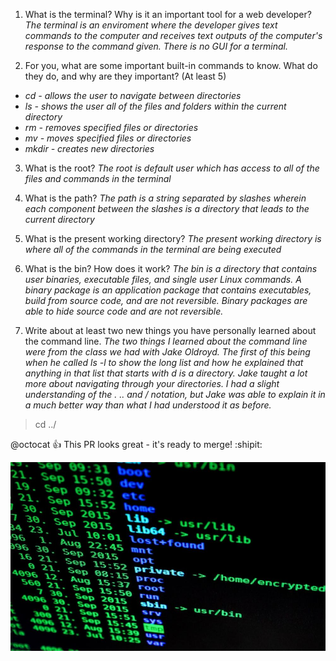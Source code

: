 1. What is the terminal? Why is it an important tool for a web developer?
*The terminal is an enviroment where the developer gives text commands to the computer and receives text outputs of the computer's response to the command given. There is no GUI for a terminal.*

2. For you, what are some important built-in commands to know. What do they do, and why are they important? (At least 5)
- *cd - allows the user to navigate between directories*
- *ls - shows the user all of the files and folders within the current directory*
- *rm - removes specified files or directories*
- *mv - moves specified files or directories*
- *mkdir - creates new directories*

3. What is the root?
*The root is default user which has access to all of the files and commands in the terminal*

4. What is the path?
*The path is a string separated by slashes wherein each component between the slashes is a directory that leads to the current directory*

5. What is the present working directory?
*The present working directory is where all of the commands in the terminal are being executed*

6. What is the bin? How does it work?
*The bin is a directory that contains user binaries, executable files, and single user Linux commands. A binary package is an application package that contains executables, build from source code, and are not reversible. Binary packages are able to hide source code and are not reversible.*

7. Write about at least two new things you have personally learned about the command line.
*The two things I learned about the command line were from the class we had with Jake Oldroyd. The first of this being when he called ls -l to show the long list and how he explained that anything in that list that starts with d is a directory. Jake taught a lot more about navigating through your directories. I had a slight understanding of the . .. and / notation, but Jake was able to explain it in a much better way than what I had understood it as before.*

> cd ../

@octocat :+1: This PR looks great - it's ready to merge! :shipit:

![Some cool lines of code in a terminal](/imgs/linux.jpg)